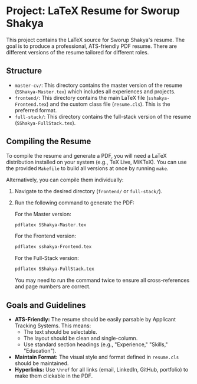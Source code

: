# Project: LaTeX Resume for Sworup Shakya

This project contains the LaTeX source for Sworup Shakya's resume. The goal is to produce a professional, ATS-friendly PDF resume.
There are different versions of the resume tailored for different roles.

## Structure

- `master-cv/`: This directory contains the master version of the resume (`SShakya-Master.tex`) which includes all experiences and projects.
- `frontend/`: This directory contains the main LaTeX file (`sshakya-Frontend.tex`) and the custom class file (`resume.cls`). This is the preferred format.
- `full-stack/`: This directory contains the full-stack version of the resume (`SShakya-FullStack.tex`).

## Compiling the Resume

To compile the resume and generate a PDF, you will need a LaTeX distribution installed on your system (e.g., TeX Live, MiKTeX).
You can use the provided `Makefile` to build all versions at once by running `make`.

Alternatively, you can compile them individually:

1.  Navigate to the desired directory (`frontend/` or `full-stack/`).
2.  Run the following command to generate the PDF:

    For the Master version:
    ```bash
    pdflatex SShakya-Master.tex
    ```

    For the Frontend version:
    ```bash
    pdflatex sshakya-Frontend.tex
    ```

    For the Full-Stack version:
    ```bash
    pdflatex SShakya-FullStack.tex
    ```

    You may need to run the command twice to ensure all cross-references and page numbers are correct.

## Goals and Guidelines

- **ATS-Friendly:** The resume should be easily parsable by Applicant Tracking Systems. This means:
    - The text should be selectable.
    - The layout should be clean and single-column.
    - Use standard section headings (e.g., "Experience," "Skills," "Education").
- **Maintain Format:** The visual style and format defined in `resume.cls` should be maintained.
- **Hyperlinks:** Use `\href` for all links (email, LinkedIn, GitHub, portfolio) to make them clickable in the PDF.